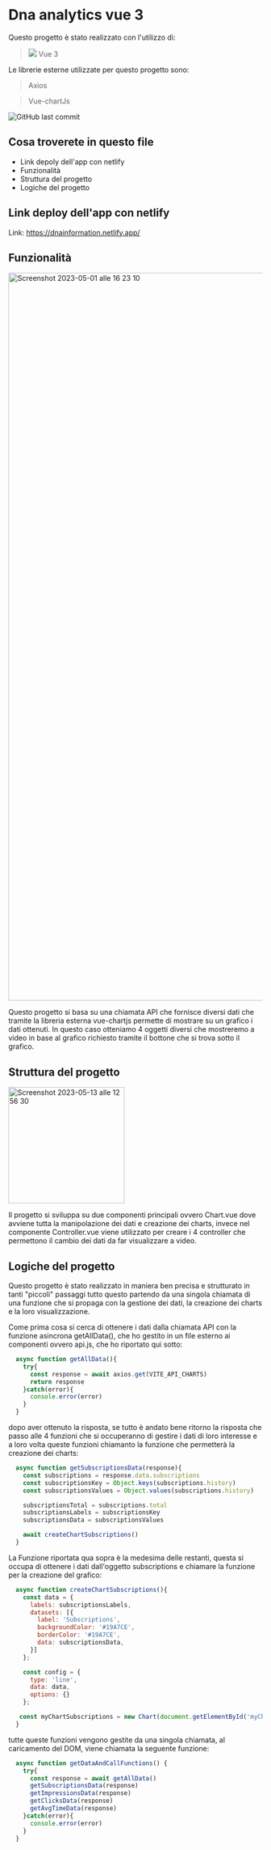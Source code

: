 # Dna analytics vue 3
 
Questo progetto è stato realizzato con l'utilizzo di: 

> <img src="https://img.icons8.com/external-tal-revivo-color-tal-revivo/24/null/external-vuejs-an-open-source-javascript-framework-for-building-user-interfaces-and-single-page-applications-logo-color-tal-revivo.png"/> Vue 3

Le librerie esterne utilizzate per questo progetto sono:

> Axios

> Vue-chartJs

![GitHub last commit](https://img.shields.io/github/last-commit/dusan39/Dna-Information-Vue3)

## Cosa troverete in questo file

- Link depoly dell'app con netlify
- Funzionalità
- Struttura del progetto
- Logiche del progetto

## Link deploy dell'app con netlify

Link: https://dnainformation.netlify.app/

## Funzionalità

<img width="1439" alt="Screenshot 2023-05-01 alle 16 23 10" src="https://user-images.githubusercontent.com/114413164/235466492-b3cce0e6-29d8-4170-be29-1d9a62be7774.png">

Questo progetto si basa su una chiamata API che fornisce diversi dati che tramite la libreria esterna vue-chartjs permette di mostrare su un grafico i dati ottenuti.
In questo caso otteniamo 4 oggetti diversi che mostreremo a video in base al grafico richiesto tramite il bottone che si trova sotto il grafico.

## Struttura del progetto

<img width="230" alt="Screenshot 2023-05-13 alle 12 56 30" src="https://github.com/dusan39/Dna-Information-Vue3/assets/114413164/dbb1aef2-aeb9-494d-b27d-f22cb357adec">


Il progetto si sviluppa su due componenti principali ovvero Chart.vue dove avviene tutta la manipolazione dei dati e creazione dei charts, invece nel componente Controller.vue viene utilizzato per creare i 4 controller che permettono il cambio dei dati da far visualizzare a video.

## Logiche del progetto

Questo progetto è stato realizzato in maniera ben precisa e strutturato in tanti "piccoli" passaggi tutto questo partendo da una singola chiamata di una funzione che si propaga con la gestione dei dati, la creazione dei charts e la loro visualizzazione.

Come prima cosa si cerca di ottenere i dati dalla chiamata API con la funzione asincrona getAllData(), che ho gestito in un file esterno ai componenti ovvero api.js, che ho riportato qui sotto:

```JavaScript
  async function getAllData(){
    try{
      const response = await axios.get(VITE_API_CHARTS)
      return response
    }catch(error){
      console.error(error)
    }      
  }
```

dopo aver ottenuto la risposta, se tutto è andato bene ritorno la risposta che passo alle 4 funzioni che si occuperanno di gestire i dati di loro interesse e a loro volta queste funzioni chiamanto la funzione che permetterà la creazione dei charts:


```JavaScript
  async function getSubscriptionsData(response){
    const subscriptions = response.data.subscriptions
    const subscriptionsKey = Object.keys(subscriptions.history)
    const subscriptionsValues = Object.values(subscriptions.history)

    subscriptionsTotal = subscriptions.total
    subscriptionsLabels = subscriptionsKey
    subscriptionsData = subscriptionsValues

    await createChartSubscriptions()
  }
```

La Funzione riportata qua sopra è la medesima delle restanti, questa si occupa di ottenere i dati dall'oggetto subscriptions e chiamare la funzione per la creazione del grafico:

```JavaScript
  async function createChartSubscriptions(){
    const data = {    
      labels: subscriptionsLabels,
      datasets: [{
        label: 'Subscriptions',
        backgroundColor: '#19A7CE',
        borderColor: '#19A7CE',
        data: subscriptionsData,
      }]
    };

    const config = {
      type: 'line',
      data: data,
      options: {}
    };

   const myChartSubscriptions = new Chart(document.getElementById('myChartSubscriptions'), config);
  }
```

tutte queste funzioni vengono gestite da una singola chiamata, al caricamento del DOM, viene chiamata la seguente funzione:

```JavaScript
  async function getDataAndCallFunctions() {
    try{
      const response = await getAllData()
      getSubscriptionsData(response)
      getImpressionsData(response)
      getClicksData(response)
      getAvgTimeData(response)
    }catch(error){
      console.error(error)
    }
  }
```
